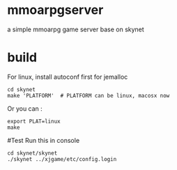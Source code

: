 # mmoarpgserver
  a simple mmoarpg game server base on skynet
# build
  For linux, install autoconf first for jemalloc
  ```
  cd skynet
  make 'PLATFORM'  # PLATFORM can be linux, macosx now
  ```
  Or you can :
  ```
  export PLAT=linux
  make
  ```
#Test
  Run this in console
  
  ```
  cd skynet/skynet
  ./skynet ../xjgame/etc/config.login
